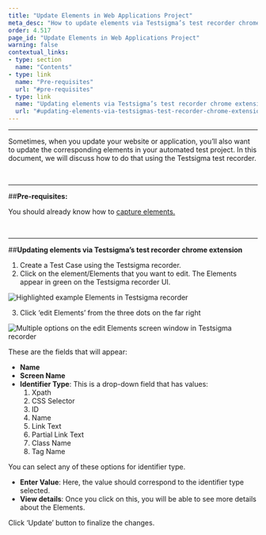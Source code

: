 ```yaml
---
title: "Update Elements in Web Applications Project"
meta_desc: "How to update elements via Testsigma’s test recorder chrome extension."
order: 4.517
page_id: "Update Elements in Web Applications Project"
warning: false
contextual_links:
- type: section
  name: "Contents"
- type: link
  name: "Pre-requisites"
  url: "#pre-requisites"
- type: link
  name: "Updating elements via Testsigma’s test recorder chrome extension"
  url: "#updating-elements-via-testsigmas-test-recorder-chrome-extension"
---
```


---

Sometimes, when you update your website or application, you’ll also want to update the corresponding elements in your automated test project. In this document, we will discuss how to do that using the Testsigma test recorder.

&emsp;

---
##**Pre-requisites:**

You should already know how to [capture elements.](https://testsigma.com/docs/elements/web-apps/record-multiple-elements/)

&emsp;

---
##**Updating elements via Testsigma’s test recorder chrome extension**

 1. Create a Test Case using the Testsigma recorder. 
 2. Click on the element/Elements that you want to edit. The Elements appear in green on the Testsigma recorder UI. 

![Highlighted example Elements in Testsigma recorder](https://docs.testsigma.com/images/update-elements/highlighted-example-Elements-testsigma-recorder.png)

 3. Click ‘edit Elements’ from the three dots on the far right

![Multiple options on the edit Elements screen window in Testsigma recorder](https://docs.testsigma.com/images/update-elements/edit-Element-screen-multiple-options-testsigma-recorder.png)

These are the fields that will appear:

 * **Name**
 * **Screen Name**
 * **Identifier Type**: This is a drop-down field that has values:
   1. Xpath
   2. CSS Selector
   3. ID
   4. Name
   5. Link Text
   6. Partial Link Text
   7. Class Name
   8. Tag Name

You can select any of these options for identifier type.
 * **Enter Value**: Here, the value should correspond to the identifier type selected.
 * **View details**: Once you click on this, you will be able to see more details about the Elements.

Click ‘Update’ button to finalize the changes.



